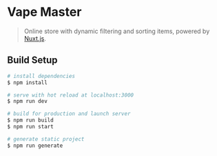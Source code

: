 # Vape Master

> Online store with dynamic filtering and sorting items, powered by [Nuxt.js](https://nuxtjs.org/).

## Build Setup

``` bash
# install dependencies
$ npm install

# serve with hot reload at localhost:3000
$ npm run dev

# build for production and launch server
$ npm run build
$ npm run start

# generate static project
$ npm run generate
```
